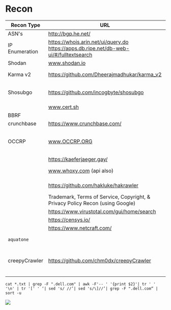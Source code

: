 # Recon

| Recon Type | URL | Use | Other |
| ---- | ---- | ---- | ---- |
| ASN's | http://bgp.he.net/ |  |  |
| IP Enumeration | https://whois.arin.net/ui/query.do<br>https://apps.db.ripe.net/db-web-ui/#/fulltextsearch | we will get range of IP addresses |  |
| Shodan | www.shodan.io |  |  |
| Karma v2 | https://github.com/Dheerajmadhukar/karma_v2 | AUTOMATED SHODAN |  |
| Shosubgo | https://github.com/incogbyte/shosubgo | Sub domain enum with shodan |  |
|  | www.cert.sh | subdomain |  |
| BBRF |  |  |  |
| crunchbase | https://www.crunchbase.com/ | acquisitions |  |
| OCCRP | www.OCCRP.ORG | research material for investigative reporting |  |
|  | https://kaeferjaeger.gay/ | Cloud Recon |  |
|  | www.whoxy.com  (api also) | reverse whois |  |
|  | https://github.com/hakluke/hakrawler | spiders discovery |  |
|  | Trademark, Terms of Service, Copyright, & Privacy Policy Recon (using Google) |  |  |
|  | https://www.virustotal.com/gui/home/search | Subdoamin |  |
|  | https://censys.io/ | Subdoamin |  |
|  | https://www.netcraft.com/ |  |  |
| `aquatone` |  | screenshots websites |  |
| creepyCrawler | https://github.com/chm0dx/creepyCrawler |  extracts recon info from any URL |  |
|  |  |  |  |

`cat *.txt | grep -F ".dell.com" | awk -F'-- ' '{print $2}'| tr ' ' '\n' | tr '[' ' ‘| sed 's/ //’| sed 's/\]//’| grep -F ".dell.com“ | sort -u`



![](Pasted%20image%2020240618230537.png)